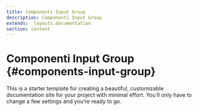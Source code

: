 ```yaml
---
title: Componenti Input Group
description: Componenti Input Group
extends: _layouts.documentation
section: content
---
```


# Componenti Input Group {#components-input-group}

This is a starter template for creating a beautiful, customizable documentation site for your project with minimal effort. You’ll only have to change a few settings and you’re ready to go.